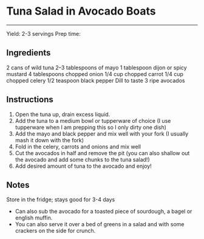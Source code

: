 # Tuna Salad in Avocado Boats
---
Yield: 2-3 servings
Prep time:

## Ingredients

2 cans of wild tuna
2–3 tablespoons of mayo 
1 tablespoon dijon or spicy mustard
4 tablespoons chopped onion
1/4 cup chopped carrot
1/4 cup chopped celery
1/2 teaspoon black pepper
Dill to taste
3 ripe avocados

## Instructions

1. Open the tuna up, drain excess liquid.
2. Add the tuna to a medium bowl or tupperware of choice (I use tupperware when I am prepping this so I only dirty one dish)
3. Add the mayo and black pepper and mix well with your fork (I usually mash it down with the fork)
4. Fold in the celery, carrots and onions and mix well
5. Cut the avocados in half and remove the pit (you can also shallow out the avocado and add some chunks to the tuna salad!)
6. Add desired amount of tuna to the avocado and enjoy!



## Notes
Store in the fridge; stays good for 3-4 days


* Can also sub the avocado for a toasted piece of sourdough, a bagel or english muffin.
* You can also serve it over a bed of greens in a salad and with some crackers on the side for crunch.